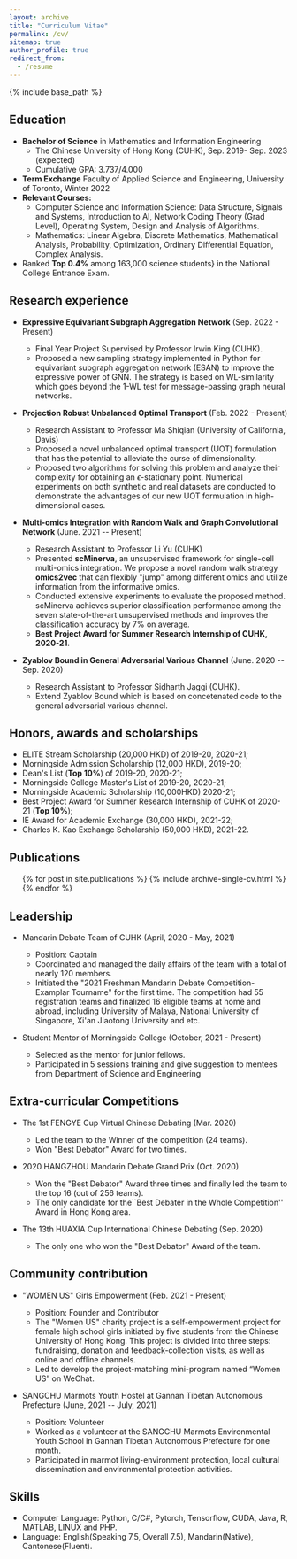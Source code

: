```yaml
---
layout: archive
title: "Curriculum Vitae"
permalink: /cv/
sitemap: true
author_profile: true
redirect_from:
  - /resume
---
```


{% include base_path %}

Education
------
* **Bachelor of Science** in Mathematics and Information Engineering
  * The Chinese University of Hong Kong (CUHK), Sep. 2019- Sep. 2023 (expected)
  * Cumulative GPA: 3.737/4.000
* **Term Exchange** Faculty of Applied Science and Engineering, University of Toronto, Winter 2022
* **Relevant Courses:**
  * Computer Science and Information Science: Data Structure, Signals and Systems, Introduction to AI, Network Coding Theory (Grad Level), Operating System, Design and Analysis of Algorithms. 
  * Mathematics: Linear Algebra, Discrete Mathematics, Mathematical Analysis, Probability, Optimization, Ordinary Differential Equation, Complex Analysis. 
* Ranked **Top 0.4%** among 163,000 science students} in the National College Entrance Exam.


Research experience
------
* **Expressive Equivariant Subgraph Aggregation Network** (Sep. 2022 - Present)
  * Final Year Project Supervised by Professor Irwin King (CUHK).
  * Proposed a new sampling strategy implemented in Python for equivariant subgraph aggregation network (ESAN) to improve the expressive power of GNN. The strategy is based on WL-similarity which goes beyond the 1-WL test for message-passing graph neural networks. 

* **Projection Robust Unbalanced Optimal Transport** (Feb. 2022 - Present)
  * Research Assistant to Professor Ma Shiqian (University of California, Davis)
  * Proposed a novel unbalanced optimal transport (UOT) formulation that has the potential to alleviate the curse of dimensionality.
  * Proposed two algorithms for solving this problem and analyze their complexity for obtaining an $\epsilon$-stationary point. Numerical experiments on both synthetic and real datasets are conducted to demonstrate the advantages of our new UOT formulation in high-dimensional cases.

* **Multi-omics Integration with Random Walk and Graph Convolutional Network** (June. 2021 -- Present)
  * Research Assistant to Professor Li Yu (CUHK)
  * Presented **scMinerva**, an unsupervised framework for single-cell multi-omics integration. We propose a novel random walk strategy **omics2vec** that can flexibly "jump" among different omics and utilize information from the informative omics.
  * Conducted extensive experiments to evaluate the proposed method. scMinerva achieves superior classification performance among the seven state-of-the-art unsupervised methods and improves the classification accuracy by 7% on average.
  * **Best Project Award for Summer Research Internship of CUHK, 2020-21**.


* **Zyablov Bound in General Adversarial Various Channel** (June. 2020 -- Sep. 2020)
  * Research Assistant to Professor Sidharth Jaggi (CUHK).
  * Extend Zyablov Bound which is based on concetenated code to the general adversarial various channel.



Honors, awards and scholarships
------
* ELITE Stream Scholarship (20,000 HKD) of 2019-20, 2020-21;
* Morningside Admission Scholarship (12,000 HKD), 2019-20;
* Dean's List (**Top 10%**) of 2019-20, 2020-21;
* Morningside College Master's List of 2019-20, 2020-21;
* Morningside Academic Scholarship (10,000HKD) 2020-21;
* Best Project Award for Summer Research Internship of CUHK of 2020-21 (**Top 10%**); 
* IE Award for Academic Exchange (30,000 HKD), 2021-22;
* Charles K. Kao Exchange Scholarship (50,000 HKD), 2021-22.


Publications
------
  <ul>{% for post in site.publications %}
    {% include archive-single-cv.html %}
  {% endfor %}</ul>

Leadership
------
* Mandarin Debate Team of CUHK (April, 2020 - May, 2021)
  * Position: Captain
  * Coordinated and managed the daily affairs of the team with a total of nearly 120 members. 
  * Initiated the "2021 Freshman Mandarin Debate Competition-Examplar Tourname" for the first time. The competition had 55 registration teams and finalized 16 eligible teams at home and abroad, including University of Malaya, National University of Singapore, Xi'an Jiaotong University and etc. 

* Student Mentor of Morningside College (October, 2021 - Present)
  * Selected as the mentor for junior fellows.
  * Participated in 5 sessions training and give suggestion to mentees from Department of Science and Engineering

Extra-curricular Competitions
------
* The 1st FENGYE Cup Virtual Chinese Debating (Mar. 2020)
  * Led the team to the Winner of the competition (24 teams).
  * Won "Best Debator" Award for two times.

* 2020 HANGZHOU Mandarin Debate Grand Prix (Oct. 2020)
  * Won the "Best Debator" Award three times and finally led the team to the top 16 (out of 256 teams).
  * The only candidate for the``Best Debater in the Whole Competition'' Award in Hong Kong area.

* The 13th HUAXIA Cup International Chinese Debating (Sep. 2020)
  * The only one who won the "Best Debator" Award of the team.


 
Community contribution
------
* "WOMEN US" Girls Empowerment (Feb. 2021 - Present)
  * Position: Founder and Contributor
  * The "Women US" charity project is a self-empowerment project for female high school girls initiated by five students from the Chinese University of Hong Kong. This project is divided into three steps: fundraising, donation and feedback-collection visits, as well as online and offline channels.
  * Led to develop the project-matching mini-program named “Women US” on WeChat.

* SANGCHU Marmots Youth Hostel at Gannan Tibetan Autonomous Prefecture (June, 2021 -- July, 2021)
  * Position: Volunteer
  * Worked as a volunteer at the SANGCHU Marmots Environmental Youth School in Gannan Tibetan Autonomous Prefecture for one month.
  * Participated in marmot living-environment protection, local cultural dissemination and environmental protection activities.



Skills
------
* Computer Language: Python, C/C#, Pytorch, Tensorflow, CUDA, Java, R, MATLAB, LINUX and PHP.
* Language: English(Speaking 7.5, Overall 7.5), Mandarin(Native), Cantonese(Fluent).

